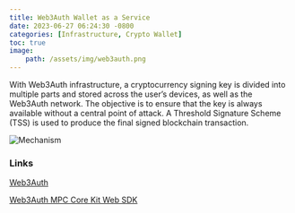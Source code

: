 ```yaml
---
title: Web3Auth Wallet as a Service
date: 2023-06-27 06:24:30 -0800
categories: [Infrastructure, Crypto Wallet]
toc: true
image:
    path: /assets/img/web3auth.png
---
```


With Web3Auth infrastructure, a cryptocurrency signing key is divided into multiple parts and stored across the user’s devices, as well as the Web3Auth network. The objective is to ensure that the key is always available without a central point of attack. A Threshold Signature Scheme (TSS) is used to produce the final signed blockchain transaction.

![Mechanism](https://web3auth.io/docs/assets/images/tkey-mpc-flow-ea1135d3224063bb0ea484f86a4fd0b5.png)

### Links

[Web3Auth](https://web3auth.io/)

[Web3Auth MPC Core Kit Web SDK](https://web3auth.io/docs/sdk/core-kit/mpc-core-kit/)